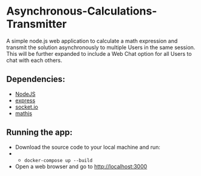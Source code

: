 # Asynchronous-Calculations-Transmitter
A simple node.js web application to calculate a math expression and transmit the solution asynchronously to multiple Users in the same session. This will be further expanded to include a Web Chat option for all Users to chat with each others.

## Dependencies:
- [NodeJS](https://nodejs.org/en/)
- [express](https://www.npmjs.com/package/express)
- [socket.io](https://socket.io/)
- [mathjs](https://mathjs.org/)

## Running the app:
- Download the source code to your local machine and run:
- - `docker-compose up --build`
- Open a web browser and go to [http://localhost:3000](http://localhost:3000)
